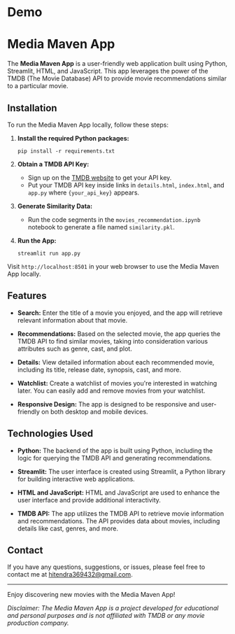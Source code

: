 # Demo

# Media Maven App

The **Media Maven App** is a user-friendly web application built using Python, Streamlit, HTML, and JavaScript. This app leverages the power of the TMDB (The Movie Database) API to provide movie recommendations similar to a particular movie.

## Installation

To run the Media Maven App locally, follow these steps:


1. **Install the required Python packages:**
    ```
    pip install -r requirements.txt
    ```
   
2. **Obtain a TMDB API Key:**
    - Sign up on the [TMDB website](https://www.themoviedb.org/) to get your API key.
    - Put your TMDB API key inside links in `details.html`, `index.html`, and `app.py` where `{your_api_key}` appears.

3. **Generate Similarity Data:**
    - Run the code segments in the `movies_recommendation.ipynb` notebook to generate a file named `similarity.pkl`.

4. **Run the App:**
    ```
    streamlit run app.py
    ```

Visit `http://localhost:8501` in your web browser to use the Media Maven App locally.

## Features

- **Search:** Enter the title of a movie you enjoyed, and the app will retrieve relevant information about that movie.

- **Recommendations:** Based on the selected movie, the app queries the TMDB API to find similar movies, taking into consideration various attributes such as genre, cast, and plot.

- **Details:** View detailed information about each recommended movie, including its title, release date, synopsis, cast, and more.

- **Watchlist:** Create a watchlist of movies you're interested in watching later. You can easily add and remove movies from your watchlist.

- **Responsive Design:** The app is designed to be responsive and user-friendly on both desktop and mobile devices.

## Technologies Used

- **Python:** The backend of the app is built using Python, including the logic for querying the TMDB API and generating recommendations.

- **Streamlit:** The user interface is created using Streamlit, a Python library for building interactive web applications.

- **HTML and JavaScript:** HTML and JavaScript are used to enhance the user interface and provide additional interactivity.

- **TMDB API:** The app utilizes the TMDB API to retrieve movie information and recommendations. The API provides data about movies, including details like cast, genres, and more.

## Contact

If you have any questions, suggestions, or issues, please feel free to contact me at hitendra369432@gmail.com.

---

Enjoy discovering new movies with the Media Maven App!

*Disclaimer: The Media Maven App is a project developed for educational and personal purposes and is not affiliated with TMDB or any movie production company.*
